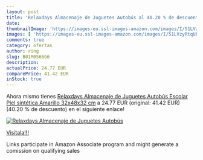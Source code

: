 ```yaml
---
layout: post
title: 'Relaxdays Almacenaje de Juguetes Autobús al 40.20 % de descuento'
date: 
thumbnailImage: 'https://images-eu.ssl-images-amazon.com/images/I/51LVzyRtqUL._SL200_.jpg'
images: [ 'https://images-eu.ssl-images-amazon.com/images/I/51LVzyRtqUL._SL200_.jpg' ]
comments: true
category: ofertas
author: ring
slug: B01M0S66G6
description:
actualPrice: 24.77 EUR
comparePrice: 41.42 EUR
inStock: true
---
```


Ahora mismo tienes [Relaxdays Almacenaje de Juguetes Autobús Escolar  Piel sintética  Amarillo  32x48x32 cm](https://www.amazon.es/dp/B01M0S66G6/?tag=tolees-21) a 24.77 EUR (original: 41.42 EUR) (40.20 %  de descuento) en el siguiente enlace!

[![Relaxdays Almacenaje de Juguetes Autobús](https://images-eu.ssl-images-amazon.com/images/I/51LVzyRtqUL._SL200_.jpg)](https://www.amazon.es/dp/B01M0S66G6/?tag=tolees-21)

[Visítala!!!](https://www.amazon.es/dp/B01M0S66G6/?tag=tolees-21)

Links participate in Amazon Associate program and might generate a comission on qualifying sales
